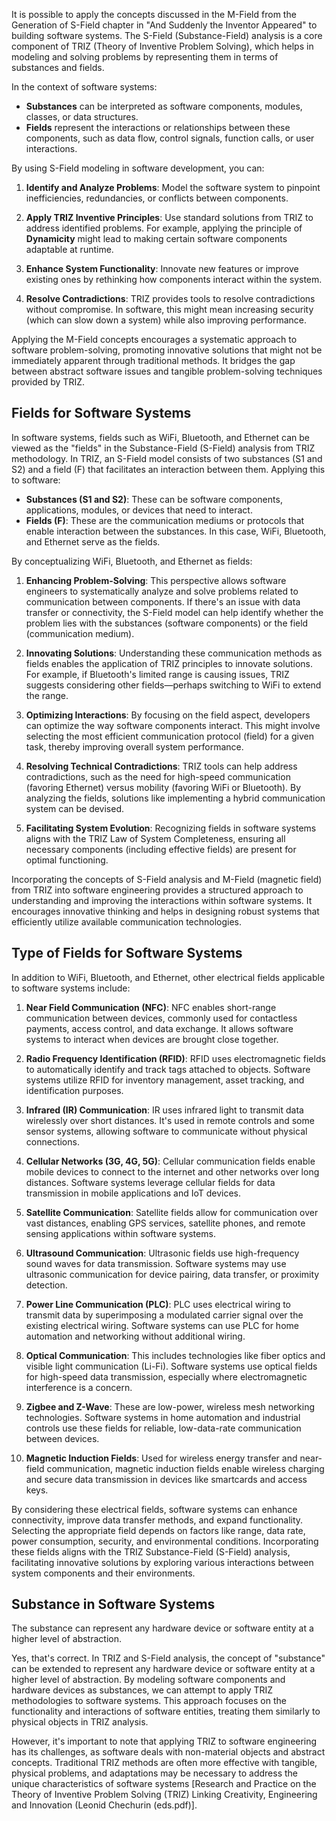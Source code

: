 It is possible to apply the concepts discussed in the M-Field from the Generation of S-Field chapter in "And Suddenly the Inventor Appeared" to building software systems. The S-Field (Substance-Field) analysis is a core component of TRIZ (Theory of Inventive Problem Solving), which helps in modeling and solving problems by representing them in terms of substances and fields.

In the context of software systems:

- **Substances** can be interpreted as software components, modules, classes, or data structures.
- **Fields** represent the interactions or relationships between these components, such as data flow, control signals, function calls, or user interactions.

By using S-Field modeling in software development, you can:

1. **Identify and Analyze Problems**: Model the software system to pinpoint inefficiencies, redundancies, or conflicts between components.

2. **Apply TRIZ Inventive Principles**: Use standard solutions from TRIZ to address identified problems. For example, applying the principle of **Dynamicity** might lead to making certain software components adaptable at runtime.

3. **Enhance System Functionality**: Innovate new features or improve existing ones by rethinking how components interact within the system.

4. **Resolve Contradictions**: TRIZ provides tools to resolve contradictions without compromise. In software, this might mean increasing security (which can slow down a system) while also improving performance.

Applying the M-Field concepts encourages a systematic approach to software problem-solving, promoting innovative solutions that might not be immediately apparent through traditional methods. It bridges the gap between abstract software issues and tangible problem-solving techniques provided by TRIZ.

## Fields for Software Systems

In software systems, fields such as WiFi, Bluetooth, and Ethernet can be viewed as the "fields" in the Substance-Field (S-Field) analysis from TRIZ methodology. In TRIZ, an S-Field model consists of two substances (S1 and S2) and a field (F) that facilitates an interaction between them. Applying this to software:

- **Substances (S1 and S2)**: These can be software components, applications, modules, or devices that need to interact.
- **Fields (F)**: These are the communication mediums or protocols that enable interaction between the substances. In this case, WiFi, Bluetooth, and Ethernet serve as the fields.

By conceptualizing WiFi, Bluetooth, and Ethernet as fields:

1. **Enhancing Problem-Solving**: This perspective allows software engineers to systematically analyze and solve problems related to communication between components. If there's an issue with data transfer or connectivity, the S-Field model can help identify whether the problem lies with the substances (software components) or the field (communication medium).

2. **Innovating Solutions**: Understanding these communication methods as fields enables the application of TRIZ principles to innovate solutions. For example, if Bluetooth's limited range is causing issues, TRIZ suggests considering other fields—perhaps switching to WiFi to extend the range.

3. **Optimizing Interactions**: By focusing on the field aspect, developers can optimize the way software components interact. This might involve selecting the most efficient communication protocol (field) for a given task, thereby improving overall system performance.

4. **Resolving Technical Contradictions**: TRIZ tools can help address contradictions, such as the need for high-speed communication (favoring Ethernet) versus mobility (favoring WiFi or Bluetooth). By analyzing the fields, solutions like implementing a hybrid communication system can be devised.

5. **Facilitating System Evolution**: Recognizing fields in software systems aligns with the TRIZ Law of System Completeness, ensuring all necessary components (including effective fields) are present for optimal functioning.

Incorporating the concepts of S-Field analysis and M-Field (magnetic field) from TRIZ into software engineering provides a structured approach to understanding and improving the interactions within software systems. It encourages innovative thinking and helps in designing robust systems that efficiently utilize available communication technologies.

## Type of Fields for Software Systems

In addition to WiFi, Bluetooth, and Ethernet, other electrical fields applicable to software systems include:

1. **Near Field Communication (NFC)**: NFC enables short-range communication between devices, commonly used for contactless payments, access control, and data exchange. It allows software systems to interact when devices are brought close together.

2. **Radio Frequency Identification (RFID)**: RFID uses electromagnetic fields to automatically identify and track tags attached to objects. Software systems utilize RFID for inventory management, asset tracking, and identification purposes.

3. **Infrared (IR) Communication**: IR uses infrared light to transmit data wirelessly over short distances. It's used in remote controls and some sensor systems, allowing software to communicate without physical connections.

4. **Cellular Networks (3G, 4G, 5G)**: Cellular communication fields enable mobile devices to connect to the internet and other networks over long distances. Software systems leverage cellular fields for data transmission in mobile applications and IoT devices.

5. **Satellite Communication**: Satellite fields allow for communication over vast distances, enabling GPS services, satellite phones, and remote sensing applications within software systems.

6. **Ultrasound Communication**: Ultrasonic fields use high-frequency sound waves for data transmission. Software systems may use ultrasonic communication for device pairing, data transfer, or proximity detection.

7. **Power Line Communication (PLC)**: PLC uses electrical wiring to transmit data by superimposing a modulated carrier signal over the existing electrical wiring. Software systems can use PLC for home automation and networking without additional wiring.

8. **Optical Communication**: This includes technologies like fiber optics and visible light communication (Li-Fi). Software systems use optical fields for high-speed data transmission, especially where electromagnetic interference is a concern.

9. **Zigbee and Z-Wave**: These are low-power, wireless mesh networking technologies. Software systems in home automation and industrial controls use these fields for reliable, low-data-rate communication between devices.

10. **Magnetic Induction Fields**: Used for wireless energy transfer and near-field communication, magnetic induction fields enable wireless charging and secure data transmission in devices like smartcards and access keys.

By considering these electrical fields, software systems can enhance connectivity, improve data transfer methods, and expand functionality. Selecting the appropriate field depends on factors like range, data rate, power consumption, security, and environmental conditions. Incorporating these fields aligns with the TRIZ Substance-Field (S-Field) analysis, facilitating innovative solutions by exploring various interactions between system components and their environments.

## Substance in Software Systems

The substance can represent any hardware device or software entity at a higher level of abstraction.

Yes, that's correct. In TRIZ and S-Field analysis, the concept of "substance" can be extended to represent any hardware device or software entity at a higher level of abstraction. By modeling software components and hardware devices as substances, we can attempt to apply TRIZ methodologies to software systems. This approach focuses on the functionality and interactions of software entities, treating them similarly to physical objects in TRIZ analysis.

However, it's important to note that applying TRIZ to software engineering has its challenges, as software deals with non-material objects and abstract concepts. Traditional TRIZ methods are often more effective with tangible, physical problems, and adaptations may be necessary to address the unique characteristics of software systems [Research and Practice on the Theory of Inventive Problem Solving (TRIZ) Linking Creativity, Engineering and Innovation (Leonid Chechurin (eds.pdf)].
